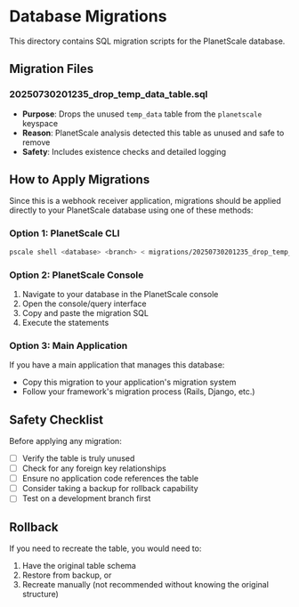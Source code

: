 # Database Migrations

This directory contains SQL migration scripts for the PlanetScale database.

## Migration Files

### 20250730201235_drop_temp_data_table.sql
- **Purpose**: Drops the unused `temp_data` table from the `planetscale` keyspace
- **Reason**: PlanetScale analysis detected this table as unused and safe to remove
- **Safety**: Includes existence checks and detailed logging

## How to Apply Migrations

Since this is a webhook receiver application, migrations should be applied directly to your PlanetScale database using one of these methods:

### Option 1: PlanetScale CLI
```bash
pscale shell <database> <branch> < migrations/20250730201235_drop_temp_data_table.sql
```

### Option 2: PlanetScale Console
1. Navigate to your database in the PlanetScale console
2. Open the console/query interface
3. Copy and paste the migration SQL
4. Execute the statements

### Option 3: Main Application
If you have a main application that manages this database:
- Copy this migration to your application's migration system
- Follow your framework's migration process (Rails, Django, etc.)

## Safety Checklist

Before applying any migration:
- [ ] Verify the table is truly unused
- [ ] Check for any foreign key relationships
- [ ] Ensure no application code references the table
- [ ] Consider taking a backup for rollback capability
- [ ] Test on a development branch first

## Rollback

If you need to recreate the table, you would need to:
1. Have the original table schema
2. Restore from backup, or
3. Recreate manually (not recommended without knowing the original structure)